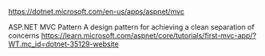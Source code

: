 https://dotnet.microsoft.com/en-us/apps/aspnet/mvc

ASP.NET MVC Pattern
A design pattern for achieving a clean separation of concerns
https://learn.microsoft.com/aspnet/core/tutorials/first-mvc-app/?WT.mc_id=dotnet-35129-website

